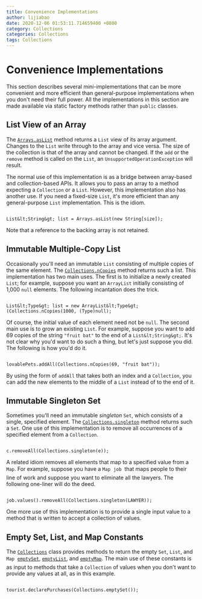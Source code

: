 ```yaml
---
title: Convenience Implementations
author: lijiabao
date: 2020-12-06 01:53:11.714659400 +0800
category: Collections
categories: Collections
tags: Collections
---
```


# Convenience Implementations

This section describes several mini-implementations that can be more convenient and more efficient than general-purpose implementations when you don't need their full power. All the implementations in this section are made available via static factory methods rather than `public` classes.

## List View of an Array

The 
[`Arrays.asList`](https://docs.oracle.com/javase/8/docs/api/java/util/Arrays.html#asList-T...-) method returns a `List` view of its array argument. Changes to the `List` write through to the array and vice versa. The size of the collection is that of the array and cannot be changed. If the `add` or the `remove` method is called on the `List`, an `UnsupportedOperationException` will result.

The normal use of this implementation is as a bridge between array-based and collection-based APIs. It allows you to pass an array to a method expecting a `Collection` or a `List`. However, this implementation also has another use. If you need a fixed-size `List`, it's more efficient than any general-purpose `List` implementation. This is the idiom.

```

List&lt;String&gt; list = Arrays.asList(new String[size]);

```

Note that a reference to the backing array is not retained.

## Immutable Multiple-Copy List

Occasionally you'll need an immutable `List` consisting of multiple copies of the same element. The 
[`Collections.nCopies`](https://docs.oracle.com/javase/8/docs/api/java/util/Collections.html#nCopies-int-T-) method returns such a list. This implementation has two main uses. The first is to initialize a newly created `List`; for example, suppose you want an `ArrayList` initially consisting of 1,000 `null` elements. The following incantation does the trick.

```

List&lt;Type&gt; list = new ArrayList&lt;Type&gt;(Collections.nCopies(1000, (Type)null);

```

Of course, the initial value of each element need not be `null`. The second main use is to grow an existing `List`. For example, suppose you want to add 69 copies of the string `"fruit bat"` to the end of a `List&lt;String&gt;`. It's not clear why you'd want to do such a thing, but let's just suppose you did. The following is how you'd do it.

```

lovablePets.addAll(Collections.nCopies(69, "fruit bat"));

```

By using the form of `addAll` that takes both an index and a `Collection`, you can add the new elements to the middle of a `List` instead of to the end of it.

## Immutable Singleton Set

Sometimes you'll need an immutable *singleton* `Set`, which consists of a single, specified element. The 
[`Collections.singleton`](https://docs.oracle.com/javase/8/docs/api/java/util/Collections.html#singleton-T-) method returns such a `Set`. One use of this implementation is to remove all occurrences of a specified element from a `Collection`.

```

c.removeAll(Collections.singleton(e));

```

A related idiom removes all elements that map to a specified value from a `Map`. For example, suppose you have a `Map` &#151; `job` &#151; that maps people to their line of work and suppose you want to eliminate all the lawyers. The following one-liner will do the deed.

```

job.values().removeAll(Collections.singleton(LAWYER));

```

One more use of this implementation is to provide a single input value to a method that is written to accept a collection of values.

## Empty Set, List, and Map Constants

The 
[`Collections`](https://docs.oracle.com/javase/8/docs/api/java/util/Collections.html) class provides methods to return the empty `Set`, `List`, and `Map` &#151; 
[`emptySet`](https://docs.oracle.com/javase/8/docs/api/java/util/Collections.html#emptySet--), 
[`emptyList`](https://docs.oracle.com/javase/8/docs/api/java/util/Collections.html#emptyList--), and 
[`emptyMap`](https://docs.oracle.com/javase/8/docs/api/java/util/Collections.html#emptyMap--). The main use of these constants is as input to methods that take a `Collection` of values when you don't want to provide any values at all, as in this example.

```

tourist.declarePurchases(Collections.emptySet());

```
